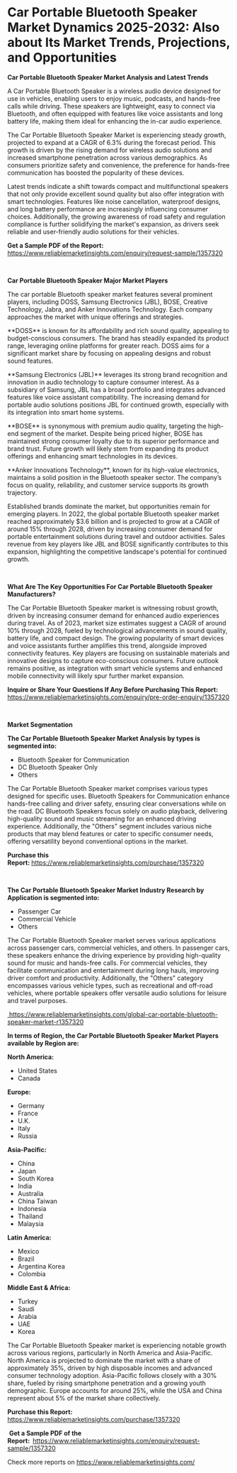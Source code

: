 <p><h1>Car Portable Bluetooth Speaker Market Dynamics 2025-2032: Also about Its Market Trends, Projections, and Opportunities</h1></p><p><strong>Car Portable Bluetooth Speaker Market Analysis and Latest Trends</strong></p>
<p><p>A Car Portable Bluetooth Speaker is a wireless audio device designed for use in vehicles, enabling users to enjoy music, podcasts, and hands-free calls while driving. These speakers are lightweight, easy to connect via Bluetooth, and often equipped with features like voice assistants and long battery life, making them ideal for enhancing the in-car audio experience.</p><p>The Car Portable Bluetooth Speaker Market is experiencing steady growth, projected to expand at a CAGR of 6.3% during the forecast period. This growth is driven by the rising demand for wireless audio solutions and increased smartphone penetration across various demographics. As consumers prioritize safety and convenience, the preference for hands-free communication has boosted the popularity of these devices.</p><p>Latest trends indicate a shift towards compact and multifunctional speakers that not only provide excellent sound quality but also offer integration with smart technologies. Features like noise cancellation, waterproof designs, and long battery performance are increasingly influencing consumer choices. Additionally, the growing awareness of road safety and regulation compliance is further solidifying the market's expansion, as drivers seek reliable and user-friendly audio solutions for their vehicles.</p></p>
<p><strong>Get a Sample PDF of the Report:&nbsp;</strong> <a href="https://www.reliablemarketinsights.com/enquiry/request-sample/1357320?utm_campaign=3551&utm_medium=2&utm_source=Github&utm_content=ia&utm_term=05042025&utm_id=car-portable-bluetooth-speaker">https://www.reliablemarketinsights.com/enquiry/request-sample/1357320</a></p>
<p>&nbsp;</p>
<p><strong>Car Portable Bluetooth Speaker Major Market Players</strong></p>
<p><p>The car portable Bluetooth speaker market features several prominent players, including DOSS, Samsung Electronics (JBL), BOSE, Creative Technology, Jabra, and Anker Innovations Technology. Each company approaches the market with unique offerings and strategies.</p><p>**DOSS** is known for its affordability and rich sound quality, appealing to budget-conscious consumers. The brand has steadily expanded its product range, leveraging online platforms for greater reach. DOSS aims for a significant market share by focusing on appealing designs and robust sound features.</p><p>**Samsung Electronics (JBL)** leverages its strong brand recognition and innovation in audio technology to capture consumer interest. As a subsidiary of Samsung, JBL has a broad portfolio and integrates advanced features like voice assistant compatibility. The increasing demand for portable audio solutions positions JBL for continued growth, especially with its integration into smart home systems.</p><p>**BOSE** is synonymous with premium audio quality, targeting the high-end segment of the market. Despite being priced higher, BOSE has maintained strong consumer loyalty due to its superior performance and brand trust. Future growth will likely stem from expanding its product offerings and enhancing smart technologies in its devices.</p><p>**Anker Innovations Technology**, known for its high-value electronics, maintains a solid position in the Bluetooth speaker sector. The company’s focus on quality, reliability, and customer service supports its growth trajectory.</p><p>Established brands dominate the market, but opportunities remain for emerging players. In 2022, the global portable Bluetooth speaker market reached approximately $3.6 billion and is projected to grow at a CAGR of around 15% through 2028, driven by increasing consumer demand for portable entertainment solutions during travel and outdoor activities. Sales revenue from key players like JBL and BOSE significantly contributes to this expansion, highlighting the competitive landscape's potential for continued growth.</p></p>
<p>&nbsp;</p>
<p><strong>What Are The Key Opportunities For Car Portable Bluetooth Speaker Manufacturers?</strong></p>
<p><p>The Car Portable Bluetooth Speaker market is witnessing robust growth, driven by increasing consumer demand for enhanced audio experiences during travel. As of 2023, market size estimates suggest a CAGR of around 10% through 2028, fueled by technological advancements in sound quality, battery life, and compact design. The growing popularity of smart devices and voice assistants further amplifies this trend, alongside improved connectivity features. Key players are focusing on sustainable materials and innovative designs to capture eco-conscious consumers. Future outlook remains positive, as integration with smart vehicle systems and enhanced mobile connectivity will likely spur further market expansion.</p></p>
<p><strong>Inquire or Share Your Questions If Any Before Purchasing This Report:</strong> <a href="https://www.reliablemarketinsights.com/enquiry/pre-order-enquiry/1357320?utm_campaign=3551&utm_medium=2&utm_source=Github&utm_content=ia&utm_term=05042025&utm_id=car-portable-bluetooth-speaker">https://www.reliablemarketinsights.com/enquiry/pre-order-enquiry/1357320</a></p>
<p>&nbsp;</p>
<p><strong>Market Segmentation</strong></p>
<p><strong>The Car Portable Bluetooth Speaker Market Analysis by types is segmented into:</strong></p>
<p><ul><li>Bluetooth Speaker for Communication</li><li>DC Bluetooth Speaker Only</li><li>Others</li></ul></p>
<p><p>The Car Portable Bluetooth Speaker market comprises various types designed for specific uses. Bluetooth Speakers for Communication enhance hands-free calling and driver safety, ensuring clear conversations while on the road. DC Bluetooth Speakers focus solely on audio playback, delivering high-quality sound and music streaming for an enhanced driving experience. Additionally, the "Others" segment includes various niche products that may blend features or cater to specific consumer needs, offering versatility beyond conventional options in the market.</p></p>
<p><strong>Purchase this Report:&nbsp;</strong><a href="https://www.reliablemarketinsights.com/purchase/1357320?utm_campaign=3551&utm_medium=2&utm_source=Github&utm_content=ia&utm_term=05042025&utm_id=car-portable-bluetooth-speaker">https://www.reliablemarketinsights.com/purchase/1357320</a></p>
<p>&nbsp;</p>
<p><strong>The Car Portable Bluetooth Speaker Market Industry Research by Application is segmented into:</strong></p>
<p><ul><li>Passenger Car</li><li>Commercial Vehicle</li><li>Others</li></ul></p>
<p><p>The Car Portable Bluetooth Speaker market serves various applications across passenger cars, commercial vehicles, and others. In passenger cars, these speakers enhance the driving experience by providing high-quality sound for music and hands-free calls. For commercial vehicles, they facilitate communication and entertainment during long hauls, improving driver comfort and productivity. Additionally, the "Others" category encompasses various vehicle types, such as recreational and off-road vehicles, where portable speakers offer versatile audio solutions for leisure and travel purposes.</p></p>
<p><a href="https://www.reliablemarketinsights.com/global-car-portable-bluetooth-speaker-market-r1357320?utm_campaign=3551&utm_medium=2&utm_source=Github&utm_content=ia&utm_term=05042025&utm_id=car-portable-bluetooth-speaker">&nbsp;https://www.reliablemarketinsights.com/global-car-portable-bluetooth-speaker-market-r1357320</a></p>
<p><strong>In terms of Region, the Car Portable Bluetooth Speaker Market Players available by Region are:</strong></p>
<p>
    <p> <strong> North America: </strong>
        <ul>
            <li>United States</li>
            <li>Canada</li>
        </ul>
        </p> 
    <p> <strong> Europe: </strong>
        <ul>
            <li>Germany</li>
            <li>France</li>
            <li>U.K.</li>
            <li>Italy</li>
            <li>Russia</li>
        </ul>
        </p> 
    <p> <strong> Asia-Pacific: </strong>
        <ul>
            <li>China</li>
            <li>Japan</li>
            <li>South Korea</li>
            <li>India</li>
            <li>Australia</li>
            <li>China Taiwan</li>
            <li>Indonesia</li>
            <li>Thailand</li>
            <li>Malaysia</li>
        </ul>
        </p> 
    <p> <strong> Latin America: </strong>
        <ul>
            <li>Mexico</li>
            <li>Brazil</li>
            <li>Argentina Korea</li>
            <li>Colombia</li>
        </ul>
        </p> 
    <p> <strong> Middle East & Africa: </strong>
        <ul>
            <li>Turkey</li>
            <li>Saudi</li>
            <li>Arabia</li>
            <li>UAE</li>
            <li>Korea</li>
        </ul>
    </p>
    </p>
<p><p>The Car Portable Bluetooth Speaker market is experiencing notable growth across various regions, particularly in North America and Asia-Pacific. North America is projected to dominate the market with a share of approximately 35%, driven by high disposable incomes and advanced consumer technology adoption. Asia-Pacific follows closely with a 30% share, fueled by rising smartphone penetration and a growing youth demographic. Europe accounts for around 25%, while the USA and China represent about 5% of the market share collectively.</p></p>
<p><strong>Purchase this Report: </strong><a href="https://www.reliablemarketinsights.com/purchase/1357320?utm_campaign=3551&utm_medium=2&utm_source=Github&utm_content=ia&utm_term=05042025&utm_id=car-portable-bluetooth-speaker">https://www.reliablemarketinsights.com/purchase/1357320</a></p>
<p>&nbsp;<strong>Get a Sample PDF of the Report:&nbsp;&nbsp;</strong><a href="https://www.reliablemarketinsights.com/enquiry/request-sample/1357320?utm_campaign=3551&utm_medium=2&utm_source=Github&utm_content=ia&utm_term=05042025&utm_id=car-portable-bluetooth-speaker">https://www.reliablemarketinsights.com/enquiry/request-sample/1357320</a></p>
<p><strong></strong></p>
<p>Check more reports on <a href="https://www.reliablemarketinsights.com/?utm_campaign=3551&utm_medium=2&utm_source=Github&utm_content=ia&utm_term=05042025&utm_id=car-portable-bluetooth-speaker">https://www.reliablemarketinsights.com/</a></p>